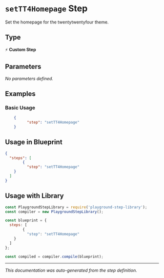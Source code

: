 # `setTT4Homepage` Step

Set the homepage for the twentytwentyfour theme.

## Type
⚡ **Custom Step**

## Parameters

*No parameters defined.*

## Examples

### Basic Usage
```json
    {
          "step": "setTT4Homepage"
    }
```

## Usage in Blueprint

```json
{
  "steps": [
        {
          "step": "setTT4Homepage"
    }
  ]
}
```

## Usage with Library

```javascript
const PlaygroundStepLibrary = require('playground-step-library');
const compiler = new PlaygroundStepLibrary();

const blueprint = {
  steps: [
        {
          "step": "setTT4Homepage"
    }
  ]
};

const compiled = compiler.compile(blueprint);
```



---

*This documentation was auto-generated from the step definition.*
